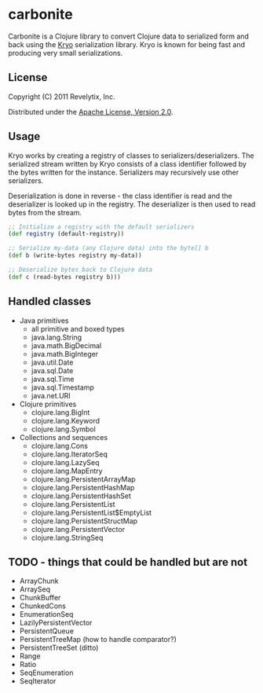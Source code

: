 # carbonite

Carbonite is a Clojure library to convert Clojure data to serialized form and back using the [Kryo](http://code.google.com/p/kryo/) serialization library.  Kryo is known for being fast and producing very small serializations.  

## License

Copyright (C) 2011 Revelytix, Inc.

Distributed under the [Apache License, Version 2.0](http://www.apache.org/licenses/LICENSE-2.0).

## Usage

Kryo works by creating a registry of classes to serializers/deserializers.  The serialized stream written by Kryo consists of a class identifier followed by the bytes written for the instance.  Serializers may recursively use other serializers.  

Deserialization is done in reverse - the class identifier is read and the deserializer is looked up in the registry.  The deserializer is then used to read bytes from the stream.

```clojure
;; Initialize a registry with the default serializers
(def registry (default-registry))

;; Serialize my-data (any Clojure data) into the byte[] b
(def b (write-bytes registry my-data))

;; Deserialize bytes back to Clojure data
(def c (read-bytes registry b)))
```

## Handled classes 

* Java primitives
  * all primitive and boxed types
  * java.lang.String
  * java.math.BigDecimal
  * java.math.BigInteger
  * java.util.Date
  * java.sql.Date
  * java.sql.Time
  * java.sql.Timestamp
  * java.net.URI
* Clojure primitives
  * clojure.lang.BigInt
  * clojure.lang.Keyword
  * clojure.lang.Symbol
* Collections and sequences
  * clojure.lang.Cons
  * clojure.lang.IteratorSeq 
  * clojure.lang.LazySeq
  * clojure.lang.MapEntry
  * clojure.lang.PersistentArrayMap
  * clojure.lang.PersistentHashMap
  * clojure.lang.PersistentHashSet
  * clojure.lang.PersistentList
  * clojure.lang.PersistentList$EmptyList
  * clojure.lang.PersistentStructMap
  * clojure.lang.PersistentVector
  * clojure.lang.StringSeq

## TODO - things that could be handled but are not

* ArrayChunk
* ArraySeq
* ChunkBuffer
* ChunkedCons
* EnumerationSeq
* LazilyPersistentVector
* PersistentQueue
* PersistentTreeMap (how to handle comparator?)
* PersistentTreeSet (ditto)
* Range
* Ratio
* SeqEnumeration
* SeqIterator

